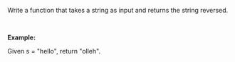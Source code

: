 Write a function that takes a string as input and returns the string reversed.

<br/>

**Example:**

Given s = "hello", return "olleh".
